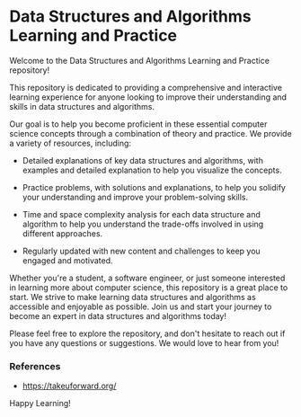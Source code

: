 # Data Structures and Algorithms Learning and Practice

Welcome to the Data Structures and Algorithms Learning and Practice repository!

This repository is dedicated to providing a comprehensive and interactive learning experience for anyone looking to improve their understanding and skills in data structures and algorithms.

Our goal is to help you become proficient in these essential computer science concepts through a combination of theory and practice. We provide a variety of resources, including:

- Detailed explanations of key data structures and algorithms, with examples and detailed explanation to help you visualize the concepts.

- Practice problems, with solutions and explanations, to help you solidify your understanding and improve your problem-solving skills.

- Time and space complexity analysis for each data structure and algorithm to help you understand the trade-offs involved in using different approaches.

- Regularly updated with new content and challenges to keep you engaged and motivated.

Whether you're a student, a software engineer, or just someone interested in learning more about computer science, this repository is a great place to start. We strive to make learning data structures and algorithms as accessible and enjoyable as possible. Join us and start your journey to become an expert in data structures and algorithms today!

Please feel free to explore the repository, and don't hesitate to reach out if you have any questions or suggestions. We would love to hear from you!

### References
- https://takeuforward.org/

Happy Learning!
